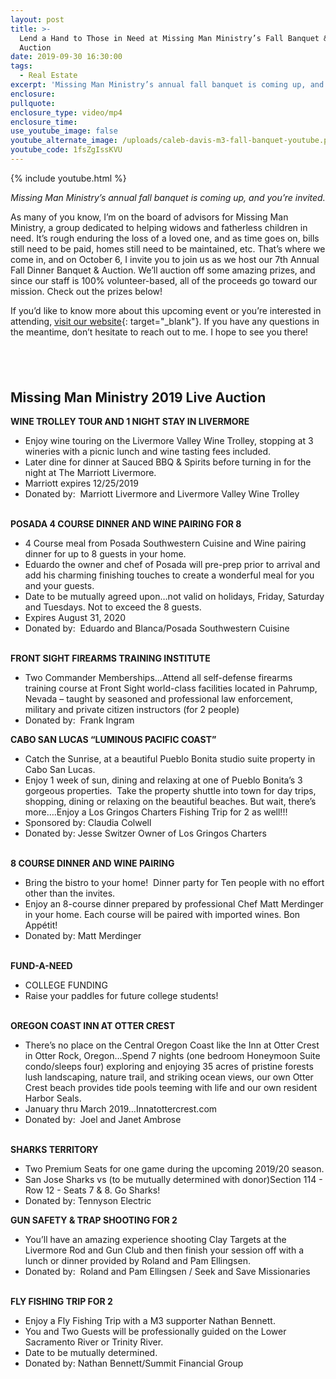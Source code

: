 ```yaml
---
layout: post
title: >-
  Lend a Hand to Those in Need at Missing Man Ministry’s Fall Banquet & Charity
  Auction
date: 2019-09-30 16:30:00
tags:
  - Real Estate
excerpt: 'Missing Man Ministry’s annual fall banquet is coming up, and you’re invited.'
enclosure:
pullquote:
enclosure_type: video/mp4
enclosure_time:
use_youtube_image: false
youtube_alternate_image: /uploads/caleb-davis-m3-fall-banquet-youtube.png
youtube_code: 1fsZgIssKVU
---
```


{% include youtube.html %}

<p style="text-align: center;"><em>Missing Man Ministry’s annual fall banquet is coming up, and you’re invited.</em></p>

As many of you know, I’m on the board of advisors for Missing Man Ministry, a group dedicated to helping widows and fatherless children in need. It’s rough enduring the loss of a loved one, and as time goes on, bills still need to be paid, homes still need to be maintained, etc. That’s where we come in, and on October 6, I invite you to join us as we host our 7th Annual Fall Dinner Banquet & Auction. We’ll auction off some amazing prizes, and since our staff is 100% volunteer-based, all of the proceeds go toward our mission. Check out the prizes below\!

If you’d like to know more about this upcoming event or you’re interested in attending, [visit our website](http://www.missingmanministry.org/missing-man-dinner-banquet/){: target="_blank"}. If you have any questions in the meantime, don’t hesitate to reach out to me. I hope to see you there\!

## &nbsp;

## **Missing Man Ministry 2019 Live Auction**

**WINE TROLLEY TOUR AND 1 NIGHT STAY IN LIVERMORE**

* Enjoy wine touring on the Livermore Valley Wine Trolley, stopping at 3 wineries with a picnic lunch and wine tasting fees included.
* Later dine for dinner at Sauced BBQ & Spirits before turning in for the night at The Marriott Livermore.
* Marriott expires 12/25/2019
* Donated by: &nbsp;Marriott Livermore and Livermore Valley Wine Trolley

<br>**POSADA 4 COURSE DINNER AND WINE PAIRING FOR 8**

* 4 Course meal from Posada Southwestern Cuisine and Wine pairing dinner for up to 8 guests in your home.
* Eduardo the owner and chef of Posada will pre-prep prior to arrival and add his charming finishing touches to create a wonderful meal for you and your guests.
* Date to be mutually agreed upon…not valid on holidays, Friday, Saturday and Tuesdays. Not to exceed the 8 guests. &nbsp;
* Expires August 31, 2020
* Donated by: &nbsp;Eduardo and Blanca/Posada Southwestern Cuisine

<br>**FRONT SIGHT FIREARMS TRAINING INSTITUTE&nbsp;**

* Two Commander Memberships…Attend all self-defense firearms training course at Front Sight world-class facilities located in Pahrump, Nevada – taught by seasoned and professional law enforcement, military and private citizen instructors (for 2 people)
* Donated by: &nbsp;Frank Ingram

**CABO SAN LUCAS “LUMINOUS PACIFIC COAST”**

* Catch the Sunrise, at a beautiful Pueblo Bonita studio suite property in Cabo San Lucas.
* Enjoy 1 week of sun, dining and relaxing at one of Pueblo Bonita’s 3 gorgeous properties. &nbsp;Take the property shuttle into town for day trips, shopping, dining or relaxing on the beautiful beaches. But wait, there’s more….Enjoy a Los Gringos Charters Fishing Trip for 2 as well\!\!\!
* Sponsored by: Claudia Colwell
* Donated by: Jesse Switzer Owner of Los Gringos Charters

<br>**8 COURSE DINNER AND WINE PAIRING**

* Bring the bistro to your home\! &nbsp;Dinner party for Ten people with no effort other than the invites.
* Enjoy an 8-course dinner prepared by professional Chef Matt Merdinger in your home. Each course will be paired with imported wines. Bon App&eacute;tit\!
* Donated by: Matt Merdinger

<br>**FUND-A-NEED** &nbsp;&nbsp;

* COLLEGE FUNDING&nbsp;
* Raise your paddles for future college students\!

<br>**OREGON COAST INN AT OTTER CREST**

* There’s no place on the Central Oregon Coast like the Inn at Otter Crest in Otter Rock, Oregon…Spend 7 nights (one bedroom Honeymoon Suite condo/sleeps four) exploring and enjoying 35 acres of pristine forests lush landscaping, nature trail, and striking ocean views, our own Otter Crest beach provides tide pools teeming with life and our own resident Harbor Seals.
* January thru March 2019…Innatottercrest.com
* Donated by: &nbsp;Joel and Janet Ambrose

<br>**SHARKS TERRITORY**

* Two Premium Seats for one game during the upcoming 2019/20 season.
* San Jose Sharks vs (to be mutually determined with donor)Section 114 - Row 12 - Seats 7 & 8. Go Sharks\!
* Donated by: Tennyson Electric

**GUN SAFETY & TRAP SHOOTING FOR 2**

* You’ll have an amazing experience shooting Clay Targets at the Livermore Rod and Gun Club and then finish your session off with a lunch or dinner provided by Roland and Pam Ellingsen.
* Donated by: &nbsp;Roland and Pam Ellingsen / Seek and Save Missionaries

<br>**FLY FISHING TRIP FOR 2**

* Enjoy a Fly Fishing Trip with a M3 supporter Nathan Bennett.
* You and Two Guests will be professionally guided on the Lower Sacramento River or Trinity River.
* Date to be mutually determined.
* Donated by: Nathan Bennett/Summit Financial Group